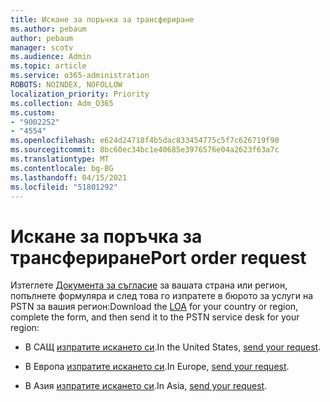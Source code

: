 ```yaml
---
title: Искане за поръчка за трансфериране
ms.author: pebaum
author: pebaum
manager: scotv
ms.audience: Admin
ms.topic: article
ms.service: o365-administration
ROBOTS: NOINDEX, NOFOLLOW
localization_priority: Priority
ms.collection: Adm_O365
ms.custom:
- "9002252"
- "4554"
ms.openlocfilehash: e624d24718f4b5dac833454775c5f7c626719f90
ms.sourcegitcommit: 8bc60ec34bc1e40685e3976576e04a2623f63a7c
ms.translationtype: MT
ms.contentlocale: bg-BG
ms.lasthandoff: 04/15/2021
ms.locfileid: "51801292"
---
```

# <a name="port-order-request"></a><span data-ttu-id="1fc00-102">Искане за поръчка за трансфериране</span><span class="sxs-lookup"><span data-stu-id="1fc00-102">Port order request</span></span>

<span data-ttu-id="1fc00-103">Изтеглете [Документа за съгласие](https://docs.microsoft.com/microsoftteams/manage-phone-numbers-for-your-organization/manage-phone-numbers-for-your-organization#letters-of-authorization-loas-for-transferring-numbers) за вашата страна или регион, попълнете формуляра и след това го изпратете в бюрото за услуги на PSTN за вашия регион:</span><span class="sxs-lookup"><span data-stu-id="1fc00-103">Download the [LOA](https://docs.microsoft.com/microsoftteams/manage-phone-numbers-for-your-organization/manage-phone-numbers-for-your-organization#letters-of-authorization-loas-for-transferring-numbers) for your country or region, complete the form, and then send it to the PSTN service desk for your region:</span></span>

- <span data-ttu-id="1fc00-104">В САЩ [изпратите искането си](mailto:ptn@microsoft.com).</span><span class="sxs-lookup"><span data-stu-id="1fc00-104">In the United States, [send your request](mailto:ptn@microsoft.com).</span></span>

- <span data-ttu-id="1fc00-105">В Европа [изпратите искането си](mailto:ptneu@microsoft.com).</span><span class="sxs-lookup"><span data-stu-id="1fc00-105">In Europe, [send your request](mailto:ptneu@microsoft.com).</span></span>

- <span data-ttu-id="1fc00-106">В Азия [изпратите искането си](mailto:ptnapac@microsoft.com).</span><span class="sxs-lookup"><span data-stu-id="1fc00-106">In Asia, [send your request](mailto:ptnapac@microsoft.com).</span></span>
